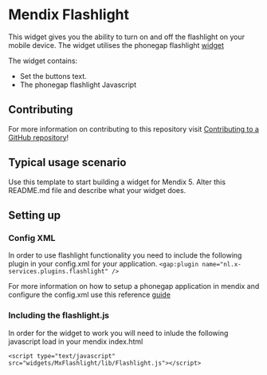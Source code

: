 # Mendix Flashlight

This widget gives you the ability to turn on and off the flashlight on your mobile device. The widget utilises the phonegap flashlight [widget](https://github.com/EddyVerbruggen/Flashlight-PhoneGap-Plugin)

The widget contains:

- Set the buttons text.
- The phonegap flashlight Javascript

## Contributing

For more information on contributing to this repository visit [Contributing to a GitHub repository](https://world.mendix.com/display/howto50/Contributing+to+a+GitHub+repository)!

## Typical usage scenario

Use this template to start building a widget for Mendix 5.
Alter this README.md file and describe what your widget does.
 
## Setting up
### Config XML
In order to use flashlight functionality you need to include the following plugin in your config.xml for your application.
`<gap:plugin name="nl.x-services.plugins.flashlight" />`

For more information on how to setup a phonegap application in mendix and configure the config.xml use this reference [guide](https://github.com/mendix/MxPushNotifications#creating-phonegap-app)

### Including the flashlight.js
In order for the widget to work you will need to inlude the following javascript load in your mendix index.html

`<script type="text/javascript" src="widgets/MxFlashlight/lib/Flashlight.js"></script>`

